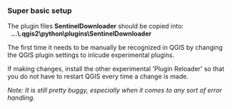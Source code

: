 ### Super basic setup

The plugin files **SentinelDownloader** should be copied into:
  **...\\.qgis2\\python\\plugins\\SentinelDownloader**

The first time it needs to be manually be recognized in QGIS by changing
the QGIS plugin settings to inlcude experimental plugins.

If making changes, install the other experimental 'Plugin Reloader' so that you
do not have to restart QGIS every time a change is made.

_Note:_
_It is still pretty buggy, especially when it comes to any sort of error handling._
